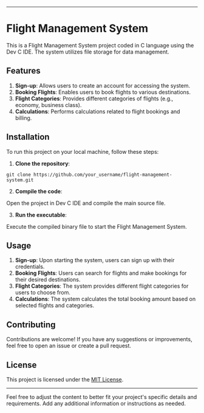

---

# Flight Management System

This is a Flight Management System project coded in C language using the Dev C IDE. The system utilizes file storage for data management.

## Features

1. **Sign-up**: Allows users to create an account for accessing the system.
2. **Booking Flights**: Enables users to book flights to various destinations.
3. **Flight Categories**: Provides different categories of flights (e.g., economy, business class).
4. **Calculations**: Performs calculations related to flight bookings and billing.

## Installation

To run this project on your local machine, follow these steps:

1. **Clone the repository**:

```
git clone https://github.com/your_username/flight-management-system.git
```

2. **Compile the code**:

Open the project in Dev C IDE and compile the main source file.

3. **Run the executable**:

Execute the compiled binary file to start the Flight Management System.

## Usage

1. **Sign-up**: Upon starting the system, users can sign up with their credentials.
2. **Booking Flights**: Users can search for flights and make bookings for their desired destinations.
3. **Flight Categories**: The system provides different flight categories for users to choose from.
4. **Calculations**: The system calculates the total booking amount based on selected flights and categories.

## Contributing

Contributions are welcome! If you have any suggestions or improvements, feel free to open an issue or create a pull request.

## License

This project is licensed under the [MIT License](LICENSE).

---

Feel free to adjust the content to better fit your project's specific details and requirements. Add any additional information or instructions as needed.
